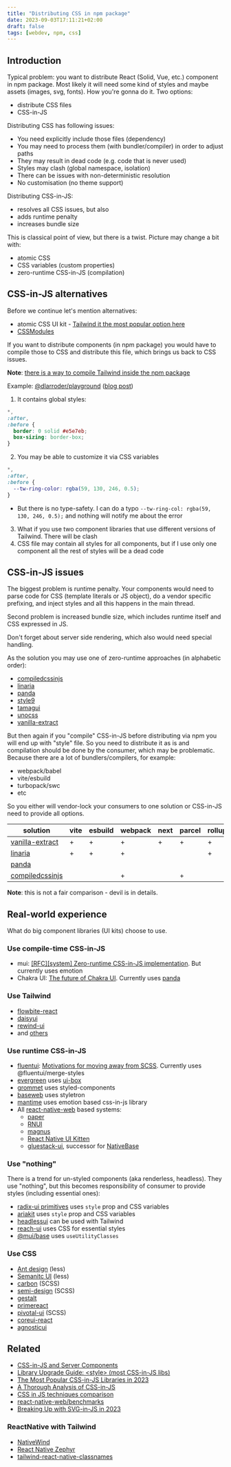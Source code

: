 ```yaml
---
title: "Distributing CSS in npm package"
date: 2023-09-03T17:11:21+02:00
draft: false
tags: [webdev, npm, css]
---
```


## Introduction

Typical problem: you want to distribute React (Solid, Vue, etc.) component in npm package. Most likely it will need some kind of styles and maybe assets (images, svg, fonts). How you're gonna do it. Two options:

<!--more-->

- distribute CSS files
- CSS-in-JS

Distributing CSS has following issues:

- You need explicitly include those files (dependency)
- You may need to process them (with bundler/compiler) in order to adjust paths
- They may result in dead code (e.g. code that is never used)
- Styles may clash (global namespace, isolation)
- There can be issues with non-deterministic resolution
- No customisation (no theme support)

Distributing CSS-in-JS:

- resolves all CSS issues, but also
- adds runtime penalty
- increases bundle size

This is classical point of view, but there is a twist. Picture may change a bit with:

- atomic CSS
- CSS variables (custom properties)
- zero-runtime CSS-in-JS (compilation)

## CSS-in-JS alternatives

Before we continue let's mention alternatives:

- atomic CSS UI kit - [Tailwind it the most popular option here](https://2023.stateofcss.com/en-US/css-frameworks/)
- [CSSModules](https://github.com/css-modules/css-modules)

If you want to distribute components (in npm package) you would have to compile those to CSS and distribute this file, which brings us back to CSS issues.

**Note**: [there is a way to compile Tailwind inside the npm package](https://github.com/tailwindlabs/tailwindcss/discussions/8814)

Example: [@dlarroder/playground](https://www.npmjs.com/package/@dlarroder/playground?activeTab=code) ([blog post](https://www.trongtomo.com/blog/create-and-publish-your-own-react-component-library-with-typescript-storybook-and-tailwind))

1. It contains global styles:

```css
*,
:after,
:before {
  border: 0 solid #e5e7eb;
  box-sizing: border-box;
}
```

2. You may be able to customize it via CSS variables

```css
*,
:after,
:before {
  --tw-ring-color: rgba(59, 130, 246, 0.5);
}
```

- But there is no type-safety. I can do a typo `--tw-ring-col: rgba(59, 130, 246, 0.5);` and nothing will notify me about the error

3. What if you use two component libraries that use different versions of Tailwind. There will be clash
4. CSS file may contain all styles for all components, but if I use only one component all the rest of styles will be a dead code

## CSS-in-JS issues

The biggest problem is runtime penalty. Your components would need to parse code for CSS (template literals or JS object), do a vendor specific prefixing, and inject styles and all this happens in the main thread.

Second problem is increased bundle size, which includes runtime itself and CSS expressed in JS.

Don't forget about server side rendering, which also would need special handling.

As the solution you may use one of zero-runtime approaches (in alphabetic order):

- [compiledcssinjs](https://compiledcssinjs.com/)
- [linaria](https://linaria.dev/)
- [panda](https://panda-css.com/)
- [style9](https://github.com/johanholmerin/style9/blob/master/docs/How-it-works.md)
- [tamagui](https://github.com/tamagui/tamagui/blob/becbd88dd46fc43b4c0a838c33a19f07cb578542/packages/vite-plugin/src/extract.ts#L1)
- [unocss](https://unocss.dev/guide/)
- [vanilla-extract](https://vanilla-extract.style/)

But then again if you "compile" CSS-in-JS before distributing via npm you will end up with "style" file. So you need to distribute it as is and compilation should be done by the consumer, which may be problematic. Because there are a lot of bundlers/compilers, for example:

- webpack/babel
- vite/esbuild
- turbopack/swc
- etc

So you either will vendor-lock your consumers to one solution or CSS-in-JS need to provide all options.

| solution                                                                                            | vite | esbuild | webpack | next | parcel | rollup | babel | cli |
| --------------------------------------------------------------------------------------------------- | ---- | ------- | ------- | ---- | ------ | ------ | ----- | --- |
| [vanilla-extract](https://vanilla-extract.style/documentation/getting-started/#bundler-integration) | +    | +       | +       | +    | +      | +      |       |     |
| [linaria](https://github.com/callstack/linaria/blob/master/docs/BUNDLERS_INTEGRATION.md)            | +    | +       | +       |      |        | +      | +     |     |
| [panda](https://panda-css.com/docs/installation/cli)                                             |      |         |         |      |        |        |       | +   |
| [compiledcssinjs](https://compiledcssinjs.com/docs/installation)                                    |      |         | +       |      | +      |        | +     |     |

**Note**: this is not a fair comparison - devil is in details.

## Real-world experience

What do big component libraries (UI kits) choose to use.

### Use compile-time CSS-in-JS

- mui: [[RFC][system] Zero-runtime CSS-in-JS implementation](https://github.com/mui/material-ui/issues/38137). But currently uses emotion
- Chakra UI: [The future of Chakra UI](https://www.adebayosegun.com/blog/the-future-of-chakra-ui). Currently uses [panda](https://github.com/chakra-ui/panda)

### Use Tailwind

- [flowbite-react](https://github.com/themesberg/flowbite-react)
- [daisyui](https://daisyui.com/)
- [rewind-ui](https://rewind-ui.dev/)
- and [others](https://github.com/aniftyco/awesome-tailwindcss#ui-libraries-components--templates)

### Use runtime CSS-in-JS

- [fluentui](https://react.fluentui.dev/): [Motivations for moving away from SCSS](https://github.com/microsoft/fluentui/wiki/Component-Styling#motivations-for-moving-away-from-scss). Currently uses @fluentui/merge-styles
- [evergreen](https://evergreen.segment.com/) uses [ui-box](https://github.com/segmentio/ui-box)
- [grommet](https://github.com/grommet/grommet) uses styled-components
- [baseweb](https://github.com/uber/baseweb) uses styletron
- [mantime](https://github.com/mantinedev/mantine) uses emotion based css-in-js library
- All [react-native-web](https://necolas.github.io/react-native-web/) based systems:
  - [paper](https://reactnativepaper.com/)
  - [RNUI](https://wix.github.io/react-native-ui-lib/)
  - [magnus](https://magnus-ui.com/)
  - [React Native UI Kitten](https://akveo.github.io/react-native-ui-kitten/docs/guides/running-on-the-web#existing-expo-applications)
  - [gluestack-ui](https://ui.gluestack.io/), successor for [NativeBase](https://nativebase.io/)

### Use "nothing"

There is a trend for un-styled components (aka renderless, headless). They use "nothing", but this becomes responsibility of consumer to provide styles (including essential ones):

- [radix-ui primitives](https://www.radix-ui.com/primitives/docs/guides/styling) uses `style` prop and CSS variables
- [ariakit](https://ariakit.org/guide/styling) uses `style` prop and CSS variables
- [headlessui](https://github.com/tailwindlabs/headlessui) can be used with Tailwind
- [reach-ui](https://reach.tech/) uses CSS for essential styles
- [@mui/base](https://github.com/mui/material-ui/tree/master/packages/mui-base) uses `useUtilityClasses`

### Use CSS

- [Ant design](https://ant.design) (less)
- [Semanitc UI](https://react.semantic-ui.com/theming/) (less)
- [carbon](https://github.com/carbon-design-system/carbon/tree/main) (SCSS)
- [semi-design](https://github.com/DouyinFE/semi-design) (SCSS)
- [gestalt](https://github.com/pinterest/gestalt)
- [primereact](https://github.com/primefaces/primereact)
- [pivotal-ui](https://github.com/pivotal-cf/pivotal-ui) (SCSS)
- [coreui-react](https://github.com/coreui/coreui-react)
- [agnosticui](https://github.com/AgnosticUI/agnosticui)

## Related

- [CSS-in-JS and Server Components](https://nextjs.org/docs/app/building-your-application/styling/css-in-js)
- [Library Upgrade Guide: \<style\> (most CSS-in-JS libs)](https://github.com/reactwg/react-18/discussions/110)
- [The Most Popular CSS-in-JS Libraries in 2023](https://stackdiary.com/css-in-js-libraries/)
- [A Thorough Analysis of CSS-in-JS](https://css-tricks.com/a-thorough-analysis-of-css-in-js/)
- [CSS in JS techniques comparison](https://github.com/MicheleBertoli/css-in-js)
- [react-native-web/benchmarks](https://necolas.github.io/react-native-web/benchmarks/)
- [Breaking Up with SVG-in-JS in 2023](https://kurtextrem.de/posts/svg-in-js)

### ReactNative with Tailwind

- [NativeWind](https://www.nativewind.dev/)
- [React Native Zephyr](https://formidable.com/open-source/react-native-zephyr/)
- [tailwind-react-native-classnames](https://github.com/jaredh159/tailwind-react-native-classnames)
